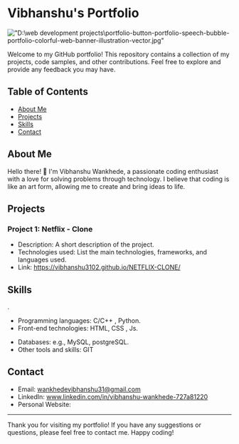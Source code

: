 # Vibhanshu's Portfolio

!["D:\web development projects\portfolio-button-portfolio-speech-bubble-portfolio-colorful-web-banner-illustration-vector.jpg"](path/to/your/banner/image.jpg)

Welcome to my GitHub portfolio! This repository contains a collection of my projects, code samples, and other contributions. Feel free to explore and provide any feedback you may have.

## Table of Contents

- [About Me](#about-me)
- [Projects](#projects)
- [Skills](#skills)
- [Contact](#contact)

## About Me

Hello there! 👋 I'm Vibhanshu Wankhede, a passionate coding enthusiast with a love for solving problems through technology. I believe that coding is like an art form, allowing me to create and bring ideas to life.

## Projects

### Project 1: Netflix - Clone

- Description: A short description of the project.
- Technologies used: List the main technologies, frameworks, and languages used.
- Link: https://vibhanshu3102.github.io/NETFLIX-CLONE/

<!-- Add more projects if you have -->

## Skills
.

- Programming languages: C/C++ , Python.
- Front-end technologies: HTML, CSS , Js.
<!--- Back-end technologies: -->
- Databases: e.g., MySQL, postgreSQL.
- Other tools and skills: GIT

## Contact

- Email: wankhedevibhanshu31@gmail.com
- LinkedIn: www.linkedin.com/in/vibhanshu-wankhede-727a81220
- Personal Website: 

---

Thank you for visiting my portfolio! If you have any suggestions or questions, please feel free to contact me. Happy coding!
